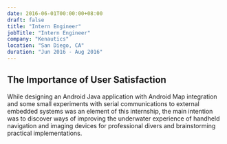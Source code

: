 ```yaml
---
date: 2016-06-01T00:00:00+08:00
draft: false
title: "Intern Engineer"
jobTitle: "Intern Engineer"
company: "Kenautics"
location: "San Diego, CA"
duration: "Jun 2016 - Aug 2016"
---
```

## The Importance of User Satisfaction

While designing an Android Java application with Android Map integration and some small experiments with serial communications to external embedded systems was an element of this internship, the main intention was to discover ways of improving the underwater experience of handheld navigation and imaging devices for professional divers and brainstorming practical implementations.
